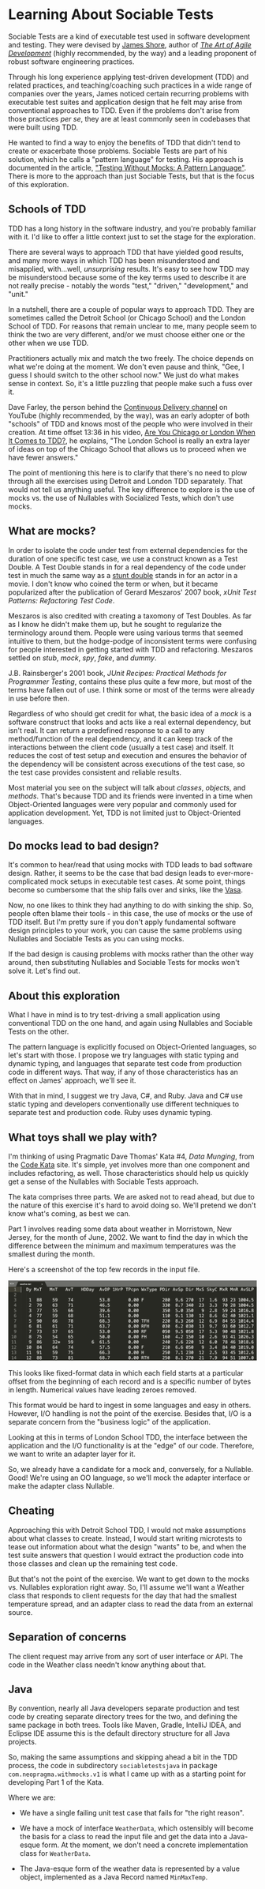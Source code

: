 # Learning About Sociable Tests

Sociable Tests are a kind of executable test used in software development and testing. They were devised by [James Shore](https://www.jamesshore.com), author of [_The Art of Agile Development_](https://jamesshore.com/v2/books/aoad2) (highly recommended, by the way) and a leading proponent of robust software engineering practices. 

Through his long experience applying test-driven development (TDD) and related practices, and teaching/coaching such practices in a wide range of companies over the years, James noticed certain recurring problems with executable test suites and application design that he felt may arise from conventional approaches to TDD. Even if the problems don't arise from those practices _per se_, they are at least commonly seen in codebases that were built using TDD. 

He wanted to find a way to enjoy the benefits of TDD that didn't tend to create or exacerbate those problems. Sociable Tests are part of his solution, which he calls a "pattern language" for testing. His approach is documented in the article, ["Testing Without Mocks: A Pattern Language"](https://www.jamesshore.com/v2/projects/nullables/testing-without-mocks). There is more to the approach than just Sociable Tests, but that is the focus of this exploration. 

## Schools of TDD

TDD has a long history in the software industry, and you're probably familiar with it. I'd like to offer a little context just to set the stage for the exploration. 

There are several ways to approach TDD that have yielded good results, and many more ways in which TDD has been misunderstood and misapplied, with...well, _unsurprising_ results. It's easy to see how TDD may be misunderstood because some of the key terms used to describe it are not really precise - notably the words "test," "driven," "development," and "unit."

In a nutshell, there are a couple of popular ways to approach TDD. They are sometimes called the Detroit School (or Chicago School) and the London School of TDD. For reasons that remain unclear to me, many people seem to think the two are very different, and/or we must choose either one or the other when we use TDD. 

Practitioners actually mix and match the two freely. The choice depends on what we're doing at the moment. We don't even pause and think, "Gee, I guess I should switch to the other school now." We just do what makes sense in context. So, it's a little puzzling that people make such a fuss over it.

Dave Farley, the person behind the [Continuous Delivery channel](https://www.youtube.com/@ContinuousDelivery) on YouTube (highly recommended, by the way), was an early adopter of both "schools" of TDD and knows most of the people who were involved in their creation. At time offset 13:36 in his video, [Are You Chicago or London When It Comes to TDD?](https://www.youtube.com/watch?v=_S5iUf0ANyQ), he explains, "The London School is really an extra layer of ideas on top of the Chicago School that allows us to proceed when we have fewer answers."

The point of mentioning this here is to clarify that there's no need to plow through all the exercises using Detroit and London TDD separately. That would not tell us anything useful. The key difference to explore is the use of mocks vs. the use of Nullables with Socialized Tests, which don't use mocks. 

## What are mocks?

In order to isolate the code under test from external dependencies for the duration of one specific test case, we use a construct known as a Test Double. A Test Double stands in for a real dependency of the code under test in much the same way as a [stunt double](https://stuntteam.org/what-is-a-stunt-double-everything-you-need-to-know/) stands in for an actor in a movie. I don't know who coined the term or when, but it became popularized after the publication of Gerard Meszaros' 2007 book, _xUnit Test Patterns: Refactoring Test Code_. 

Meszaros is also credited with creating a taxomony of Test Doubles. As far as I know he didn't make them up, but he sought to regularize the terminology around them. People were using various terms that seemed intuitive to them, but the hodge-podge of inconsistent terms were confusing for people interested in getting started with TDD and refactoring. Meszaros settled on _stub_, _mock_, _spy_, _fake_, and _dummy_. 

J.B. Rainsberger's 2001 book, _JUnit Recipes: Practical Methods for Programmer Testing_, contains these plus quite a few more, but most of the terms have fallen out of use. I think some or most of the terms were already in use before then.

Regardless of who should get credit for what, the basic idea of a _mock_ is a software construct that looks and acts like a real external dependency, but isn't real. It can return a predefined response to a call to any method/function of the real dependency, and it can keep track of the interactions between the client code (usually a test case) and itself. It reduces the cost of test setup and execution and ensures the behavior of the dependency will be consistent across executions of the test case, so the test case provides consistent and reliable results. 

Most material you see on the subject will talk about _classes_, _objects_, and _methods_. That's because TDD and its friends were invented in a time when Object-Oriented languages were very popular and commonly used for application development. Yet, TDD is not limited just to Object-Oriented languages. 

## Do mocks lead to bad design?

It's common to hear/read that using mocks with TDD leads to bad software design. Rather, it seems to be the case that bad design leads to ever-more-complicated mock setups in executable test cases. At some point, things become so cumbersome that the ship falls over and sinks, like the [Vasa](https://www.vasamuseet.se/en).

Now, no one likes to think they had anything to do with sinking the ship. So, people often blame their tools - in this case, the use of mocks or the use of TDD itself. But I'm pretty sure if you don't apply fundamental software design principles to your work, you can cause the same problems using Nullables and Sociable Tests as you can using mocks. 

If the bad design is causing problems with mocks rather than the other way around, then substituting Nullables and Sociable Tests for mocks won't solve it. Let's find out.

## About this exploration 

What I have in mind is to try test-driving a small application using conventional TDD on the one hand, and again using Nullables and Sociable Tests on the other. 

The pattern language is explicitly focused on Object-Oriented languages, so let's start with those. I propose we try languages with static typing and dynamic typing, and languages that separate test code from production code in different ways. That way, if any of those characteristics has an effect on James' approach, we'll see it. 

With that in mind, I suggest we try Java, C#, and Ruby. Java and C# use static typing and developers conventionally use different techniques to separate test and production code. Ruby uses dynamic typing. 

## What toys shall we play with?

I'm thinking of using Pragmatic Dave Thomas' Kata #4, _Data Munging_, from the [Code Kata](http://codekata.com/kata/kata04-data-munging/) site. It's simple, yet involves more than one component and includes refactoring, as well. Those characteristics should help us quickly get a sense of the Nullables with Sociable Tests approach.

The kata comprises three parts. We are asked not to read ahead, but due to the nature of this exercise it's hard to avoid doing so. We'll pretend we don't know what's coming, as best we can. 

Part 1 involves reading some data about weather in Morristown, New Jersey, for the month of June, 2002. We want to find the day in which the difference between the minimum and maximum temperatures was the smallest during the month. 

Here's a screenshot of the top few records in the input file. 

![Weather data](images/weather.png)

This looks like fixed-format data in which each field starts at a particular offset from the beginning of each record and is a specific number of bytes in length. Numerical values have leading zeroes removed. 

This format would be hard to ingest in some languages and easy in others. However, I/O handling is not the point of the exercise. Besides that, I/O is a separate concern from the "business logic" of the application. 

Looking at this in terms of London School TDD, the interface between the application and the I/O functionality is at the "edge" of our code. Therefore, we want to write an adapter layer for it. 

So, we already have a candidate for a mock and, conversely, for a Nullable. Good! We're using an OO language, so we'll mock the adapter interface or make the adapter class Nullable. 

## Cheating 

Approaching this with Detroit School TDD, I would not make assumptions about what classes to create. Instead, I would start writing microtests to tease out information about what the design "wants" to be, and when the test suite answers that question I would extract the production code into those classes and clean up the remaining test code.

But that's not the point of the exercise. We want to get down to the mocks vs. Nullables exploration right away. So, I'll assume we'll want a Weather class that responds to client requests for the day that had the smallest temperature spread, and an adapter class to read the data from an external source. 

## Separation of concerns

The client request may arrive from any sort of user interface or API. The code in the Weather class needn't know anything about that. 

## Java

By convention, nearly all Java developers separate production and test code by creating separate directory trees for the two, and defining the same package in both trees. Tools like Maven, Gradle, IntelliJ IDEA, and Eclipse IDE assume this is the default directory structure for all Java projects. 

So, making the same assumptions and skipping ahead a bit in the TDD process, the code in subdirectory ```sociabletestsjava``` in package ```com.neopragma.withmocks.v1``` is what I came up with as a starting point for developing Part 1 of the Kata.

Where we are: 

- We have a single failing unit test case that fails for "the right reason". 

- We have a mock of interface ```WeatherData```, which ostensibly will become the basis for a class to read the input file and get the data into a Java-esque form. At the moment, we don't need a concrete implementation class for ```WeatherData```. 

- The Java-esque form of the weather data is represented by a value object, implemented as a Java Record named ```MinMaxTemp```. 









